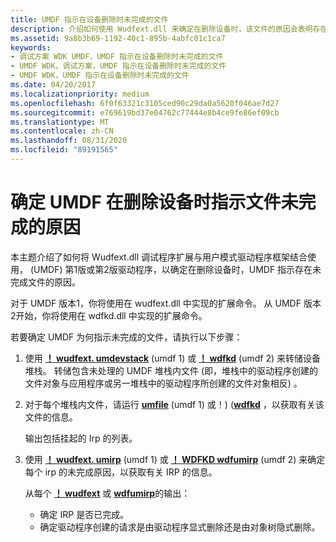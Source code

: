 ```yaml
---
title: UMDF 指示在设备删除时未完成的文件
description: 介绍如何使用 Wudfext.dll 来确定在删除设备时，该文件的原因会表明存在未完成的文件。
ms.assetid: 9a8b3b69-1192-40c1-895b-4abfc01c1ca7
keywords:
- 调试方案 WDK UMDF，UMDF 指示在设备删除时未完成的文件
- UMDF WDK，调试方案，UMDF 指示在设备删除时未完成的文件
- UMDF WDK，UMDF 指示在设备删除时未完成的文件
ms.date: 04/20/2017
ms.localizationpriority: medium
ms.openlocfilehash: 6f0f63321c3105ced90c29da0a5620f046ae7d27
ms.sourcegitcommit: e769619bd37e04762c77444e8b4ce9fe86ef09cb
ms.translationtype: MT
ms.contentlocale: zh-CN
ms.lasthandoff: 08/31/2020
ms.locfileid: "89191565"
---
```

# <a name="determining-why-umdf-indicates-outstanding-files-at-device-removal-time"></a>确定 UMDF 在删除设备时指示文件未完成的原因


本主题介绍了如何将 Wudfext.dll 调试程序扩展与用户模式驱动程序框架结合使用， (UMDF) 第1版或第2版驱动程序，以确定在删除设备时，UMDF 指示存在未完成文件的原因。

对于 UMDF 版本1，你将使用在 wudfext.dll 中实现的扩展命令。 从 UMDF 版本2开始，你将使用在 wdfkd.dll 中实现的扩展命令。

若要确定 UMDF 为何指示未完成的文件，请执行以下步骤：

1.  使用 [**！ wudfext. umdevstack**](../debugger/-wudfext-umdevstack.md) (umdf 1) 或 [**！ wdfkd**](../debugger/-wdfkd-wdfumdevstack.md) (umdf 2) 来转储设备堆栈。 转储包含未处理的 UMDF 堆栈内文件 (即，堆栈中的驱动程序创建的文件对象与应用程序或另一堆栈中的驱动程序所创建的文件对象相反) 。

2.  对于每个堆栈内文件，请运行 [**umfile**](../debugger/-wudfext-umfile.md) (umdf 1) 或！)  ([**wdfkd**](../debugger/-wdfkd-wdfumfile.md) ，以获取有关该文件的信息。

    输出包括挂起的 Irp 的列表。

3.  使用 [**！ wudfext. umirp**](../debugger/-wudfext-umirp.md) (umdf 1) 或 [**！ WDFKD wdfumirp**](../debugger/-wdfkd-wdfumirp.md) (umdf 2) 来确定每个 irp 的未完成原因，以获取有关 IRP 的信息。

    从每个 [**！ wudfext**](../debugger/-wudfext-umirp.md) 或 [**wdfumirp**](../debugger/-wdfkd-wdfumirp.md)的输出：

    -   确定 IRP 是否已完成。
    -   确定驱动程序创建的请求是由驱动程序显式删除还是由对象树隐式删除。

 

